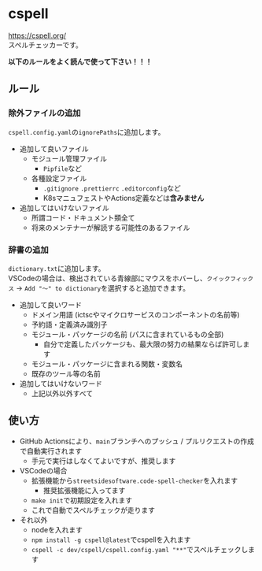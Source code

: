 # cspell

<https://cspell.org/>  
スペルチェッカーです。

**以下のルールをよく読んで使って下さい！！！**

## ルール

### 除外ファイルの追加

`cspell.config.yaml`の`ignorePaths`に追加します。

- 追加して良いファイル
  - モジュール管理ファイル
    - `Pipfile`など
  - 各種設定ファイル
    - `.gitignore` `.prettierrc` `.editorconfig`など
    - K8sマニュフェストやActions定義などは**含みません**
- 追加してはいけないファイル
  - 所謂コード・ドキュメント類全て
  - 将来のメンテナーが解読する可能性のあるファイル

### 辞書の追加

`dictionary.txt`に追加します。  
VSCodeの場合は、検出されている青線部にマウスをホバーし、`クイックフィックス` -> `Add "～" to dictionary`を選択すると追加できます。

- 追加して良いワード
  - ドメイン用語 (ictscやマイクロサービスのコンポーネントの名前等)
  - 予約語・定義済み識別子
  - モジュール・パッケージの名前 (パスに含まれているもの全部)
    - 自分で定義したパッケージも、最大限の努力の結果ならば許可します
  - モジュール・パッケージに含まれる関数・変数名
  - 既存のツール等の名前
- 追加してはいけないワード
  - 上記以外以外すべて

## 使い方

- GitHub Actionsにより、`main`ブランチへのプッシュ / プルリクエストの作成で自動実行されます
  - 手元で実行はしなくてよいですが、推奨します
- VSCodeの場合
  - 拡張機能から`streetsidesoftware.code-spell-checker`を入れます
    - 推奨拡張機能に入ってます
  - `make init`で初期設定を入れます
  - これで自動でスペルチェックが走ります
- それ以外
  - nodeを入れます
  - `npm install -g cspell@latest`でcspellを入れます
  - `cspell -c dev/cspell/cspell.config.yaml "**"`でスペルチェックします

